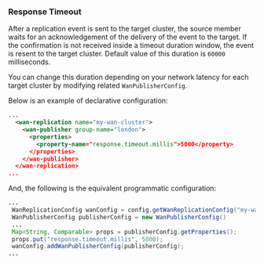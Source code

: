 
### Response Timeout

After a replication event is sent to the target cluster, the source member waits for an acknowledgement of the delivery of the event to the target.
If the confirmation is not received inside a timeout duration window, the event is resent to the target cluster. Default value of this duration is `60000` milliseconds.

You can change this duration depending on your network latency for each target cluster by modifying related `WanPublisherConfig`.

Below is an example of declarative configuration:

```xml
...
  <wan-replication name="my-wan-cluster">
    <wan-publisher group-name="london">
      <properties>
        <property-name="response.timeout.millis">5000</property>
      </properties>
    </wan-publisher>
  </wan-replication>
...
```

And, the following is the equivalent programmatic configuration:

```java
...
 WanReplicationConfig wanConfig = config.getWanReplicationConfig("my-wan-cluster");
 WanPublisherConfig publisherConfig = new WanPublisherConfig()
 ...
 Map<String, Comparable> props = publisherConfig.getProperties();
 props.put("response.timeout.millis", 5000);
 wanConfig.addWanPublisherConfig(publisherConfig);
...
``` 

